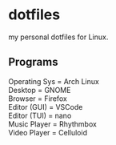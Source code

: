 # dotfiles
my personal dotfiles for Linux.

## Programs
Operating Sys =   Arch Linux  
Desktop       =   GNOME  
Browser       =   Firefox  
Editor (GUI)  =   VSCode  
Editor (TUI)  =   nano  
Music Player  =   Rhythmbox  
Video Player  =   Celluloid  
